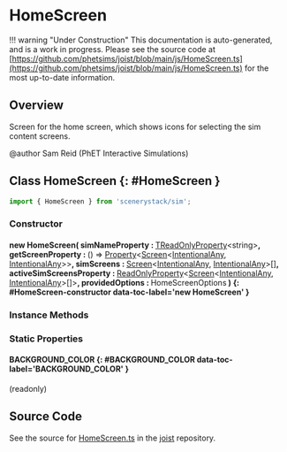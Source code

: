 # HomeScreen

!!! warning "Under Construction"
    This documentation is auto-generated, and is a work in progress. Please see the source code at
    [https://github.com/phetsims/joist/blob/main/js/HomeScreen.ts](https://github.com/phetsims/joist/blob/main/js/HomeScreen.ts) for the most up-to-date information.

## Overview

Screen for the home screen, which shows icons for selecting the sim content screens.

@author Sam Reid (PhET Interactive Simulations)

## Class HomeScreen {: #HomeScreen }


```js
import { HomeScreen } from 'scenerystack/sim';
```
### Constructor

#### new HomeScreen( simNameProperty : <span style="font-weight: 400;">[TReadOnlyProperty](../axon/TReadOnlyProperty.md)&lt;<span style="color: hsla(calc(var(--md-hue) + 180deg),80%,40%,1);">string</span>&gt;</span>, getScreenProperty : <span style="font-weight: 400;">() =&gt; [Property](../axon/Property.md)&lt;[Screen](../sim/Screen.md)&lt;[IntentionalAny](../phet-core/IntentionalAny.md), [IntentionalAny](../phet-core/IntentionalAny.md)&gt;&gt;</span>, simScreens : <span style="font-weight: 400;">[Screen](../sim/Screen.md)&lt;[IntentionalAny](../phet-core/IntentionalAny.md), [IntentionalAny](../phet-core/IntentionalAny.md)&gt;[]</span>, activeSimScreensProperty : <span style="font-weight: 400;">[ReadOnlyProperty](../axon/ReadOnlyProperty.md)&lt;[Screen](../sim/Screen.md)&lt;[IntentionalAny](../phet-core/IntentionalAny.md), [IntentionalAny](../phet-core/IntentionalAny.md)&gt;[]&gt;</span>, providedOptions : <span style="font-weight: 400;">HomeScreenOptions</span> ) {: #HomeScreen-constructor data-toc-label='new HomeScreen' }

### Instance Methods



### Static Properties

#### BACKGROUND_COLOR {: #BACKGROUND_COLOR data-toc-label='BACKGROUND_COLOR' }

(readonly)



## Source Code

See the source for [HomeScreen.ts](https://github.com/phetsims/joist/blob/main/js/HomeScreen.ts) in the [joist](https://github.com/phetsims/joist) repository.
